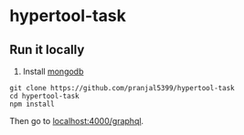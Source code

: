 # hypertool-task

## Run it locally

1. Install [mongodb](https://www.mongodb.com/)

```
git clone https://github.com/pranjal5399/hypertool-task
cd hypertool-task
npm install
```

Then go to [localhost:4000/graphql](http://localhost:4000/graphql).
